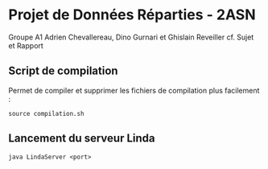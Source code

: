 # Projet de Données Réparties - 2ASN
Groupe A1
Adrien Chevallereau, Dino Gurnari et Ghislain Reveiller
cf. Sujet et Rapport

## Script de compilation

Permet de compiler et supprimer les fichiers de compilation plus facilement :

    source compilation.sh
    
## Lancement du serveur Linda

    java LindaServer <port>
